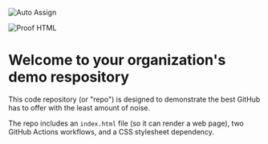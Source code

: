 ![Auto Assign](https://github.com/MahiroDev/demo-repository/actions/workflows/auto-assign.yml/badge.svg)

![Proof HTML](https://github.com/MahiroDev/demo-repository/actions/workflows/proof-html.yml/badge.svg)

# Welcome to your organization's demo respository
This code repository (or "repo") is designed to demonstrate the best GitHub has to offer with the least amount of noise.

The repo includes an `index.html` file (so it can render a web page), two GitHub Actions workflows, and a CSS stylesheet dependency.
